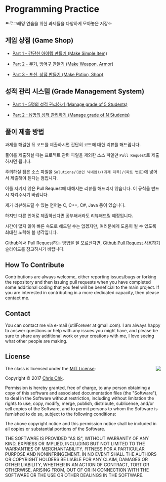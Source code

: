 # Programming Practice

프로그래밍 연습을 위한 과제들을 다양하게 모아놓은 저장소

## 게임 상점 (Game Shop)

- [Part 1 - 간단한 아이템 만들기 (Make Simple Item)](https://github.com/utilForever/ProgrammingPractice/blob/master/Problems/Game%20Shop/Game%20Shop%2C%20Part%201.md)

- [Part 2 - 무기, 방어구 만들기 (Make Weapon, Armor)](https://github.com/utilForever/ProgrammingPractice/blob/master/Problems/Game%20Shop/Game%20Shop%2C%20Part%202.md)

- [Part 3 - 포션, 상점 만들기 (Make Potion, Shop)](https://github.com/utilForever/ProgrammingPractice/blob/master/Problems/Game%20Shop/Game%20Shop%2C%20Part%203.md)

## 성적 관리 시스템 (Grade Management System)

- [Part 1 - 5명의 성적 관리하기 (Manage grade of 5 Students)](https://github.com/utilForever/ProgrammingPractice/blob/master/Problems/Grade%20Management%20System/Grade%20Management%20System%2C%20Part%201.md)

- [Part 2 - N명의 성적 관리하기 (Manage grade of N Students)](https://github.com/utilForever/ProgrammingPractice/blob/master/Problems/Grade%20Management%20System/Grade%20Management%20System%2C%20Part%202.md)

## 풀이 제출 방법

과제를 해결한 뒤 코드를 제출하시면 간단히 코드에 대한 리뷰를 해드립니다.

풀이를 제출하실 때는 프로젝트 관련 파일을 제외한 소스 파일만 ```Pull Request```로 제출하시면 됩니다.

주의하실 점은 소스 파일을 ```Solutions/(본인 닉네임)/(과제 제목)/(파트 번호)```에 넣어서 제출해야 된다는 점입니다.

이를 지키지 않은 Pull Request에 대해서는 리뷰를 해드리지 않습니다. 이 규칙을 반드시 지켜주시기 바랍니다.

제가 리뷰해드릴 수 있는 언어는 C, C++, C#, Java 등이 있습니다.

하지만 다른 언어로 제출하신다면 공부해서라도 리뷰해드릴 예정입니다.

시간이 많지 않아 빠른 속도로 해드릴 수는 없겠지만, 여러분에게 도움이 될 수 있도록 최대한 노력해 볼 생각입니다.

Github에서 Pull Request하는 방법을 잘 모르신다면, [Github Pull Request 사용하기](http://www.slideshare.net/jungseobshin/github-pull-request) 슬라이드를 참고하시기 바랍니다.

## How To Contribute

Contributions are always welcome, either reporting issues/bugs or forking the repository and then issuing pull requests when you have completed some additional coding that you feel will be beneficial to the main project. If you are interested in contributing in a more dedicated capacity, then please contact me.

## Contact

You can contact me via e-mail (utilForever at gmail.com). I am always happy to answer questions or help with any issues you might have, and please be sure to share any additional work or your creations with me, I love seeing what other people are making.

## License

<img align="right" src="http://opensource.org/trademarks/opensource/OSI-Approved-License-100x137.png">

The class is licensed under the [MIT License](http://opensource.org/licenses/MIT):

Copyright &copy; 2017 [Chris Ohk](http://www.github.com/utilForever).

Permission is hereby granted, free of charge, to any person obtaining a copy of this software and associated documentation files (the "Software"), to deal in the Software without restriction, including without limitation the rights to use, copy, modify, merge, publish, distribute, sublicense, and/or sell copies of the Software, and to permit persons to whom the Software is furnished to do so, subject to the following conditions:

The above copyright notice and this permission notice shall be included in all copies or substantial portions of the Software.

THE SOFTWARE IS PROVIDED "AS IS", WITHOUT WARRANTY OF ANY KIND, EXPRESS OR IMPLIED, INCLUDING BUT NOT LIMITED TO THE WARRANTIES OF MERCHANTABILITY, FITNESS FOR A PARTICULAR PURPOSE AND NONINFRINGEMENT. IN NO EVENT SHALL THE AUTHORS OR COPYRIGHT HOLDERS BE LIABLE FOR ANY CLAIM, DAMAGES OR OTHER LIABILITY, WHETHER IN AN ACTION OF CONTRACT, TORT OR OTHERWISE, ARISING FROM, OUT OF OR IN CONNECTION WITH THE SOFTWARE OR THE USE OR OTHER DEALINGS IN THE SOFTWARE.
